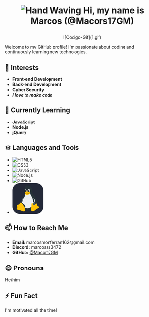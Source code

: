 # <p align="center"> <img src="https://media.giphy.com/media/hvRJCLFzcasrR4ia7z/giphy.gif" alt="Hand Waving" width="50"> Hi, my name is Marcos (@Macors17GM)</p>
<p align="center">
  ![Codigo-Gif](1.gif)
</p>

Welcome to my GitHub profile! I'm passionate about coding and continuously learning new technologies.

## 🚀 Interests
- **Front-end Development**
- **Back-end Development**
- **Cyber Security**
- ***I love to make code***

## 🌱 Currently Learning
- **JavaScript**
- **Node.js**
- **jQuery**

## ⚙️ Languages and Tools
- ![HTML5](https://img.shields.io/badge/HTML5-E34F26?style=for-the-badge&logo=html5&logoColor=white)
- ![CSS3](https://img.shields.io/badge/CSS3-1572B6?style=for-the-badge&logo=css3&logoColor=white)
- ![JavaScript](https://img.shields.io/badge/JavaScript-F7DF1E?style=for-the-badge&logo=javascript&logoColor=black)
- ![Node.js](https://img.shields.io/badge/Node.js-339933?style=for-the-badge&logo=nodedotjs&logoColor=white)
- ![GitHub](https://img.shields.io/badge/GitHub-100000?style=for-the-badge&logo=github&logoColor=white)
- <img src="https://raw.githubusercontent.com/tandpfun/skill-icons/65dea6c4eaca7da319e552c09f4cf5a9a8dab2c8/icons/Linux-Dark.svg" width="100">
  
## 📫 How to Reach Me
- **Email:** [marcosmonferran162@gmail.com](mailto:marcosmonferran162@gmail.com)
- **Discord:** marcosss3472
- **GitHub:** [@Macor17GM](https://github.com/Macor17GM)
  
## 😄 Pronouns
He/him

## ⚡ Fun Fact
I'm motivated all the time!

<!---
Macors17GM/Macors17GM is a ✨ special ✨ repository because its `README.md` (this file) appears on your GitHub profile.
You can click the Preview link to take a look at your changes.
--->
